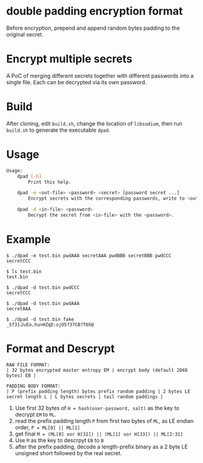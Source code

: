 # double padding encryption format

Before encryption, prepend and append random bytes padding to the original secret.

# Encrypt multiple secrets

A PoC of merging different secrets together with different passwords into a single file. Each can be decrypted via its own password.

# Build

After cloning, edit `build.sh`, change the location of `libsodium`, then run `build.sh` to generate the executable `dpad`.

# Usage

```bash
Usage:
    dpad [-h]
        Print this help.

    dpad -e <out-file> <password> <secret> [password secret ...]
        Encrypt secrets with the corresponding passwords, write to <out-file>.

    dpad -d <in-file> <password>
        Decrypt the secret from <in-file> with the <password>.

```

# Example

```
$ ./dpad -e test.bin pwdAAA secretAAA pwdBBB secretBBB pwdCCC secretCCC

$ ls test.bin
test.bin

$ ./dpad -d test.bin pwdCCC
secretCCC

$ ./dpad -d test.bin pwdAAA
secretAAA

$ ./dpad -d test.bin fake
_Sf3}ڭuEo,hu>HZqD:ojO5?37CB?T6h@
```

# Format and Descrypt

```
RAW FILE FORMAT:
| 32 bytes encrypted master entropy EM | encrypt body (default 2048 bytes) EB |

PADDING BODY FORMAT:
| P (prefix padding length) bytes prefix random padding | 2 bytes LE secret length L | L bytes secrets | tail random paddings |
```

1. Use first 32 bytes of `H = hash(user-password, salt)` as the key to decrypt `EM` to `ML`.
2. read the prefix padding length `P` from first two bytes of `ML`, as LE endian order, `P = ML[0] || ML[1]`
3. get final `M = (ML[0] xor H[32]) || (ML[1] xor H[33]) || ML[2:31]`
4. Use `M` as the key to descrpyt `EB` to `B`
5. after the prefix padding, decode a length-prefix binary as a 2 byte LE unsigned short followed by the real secret.
